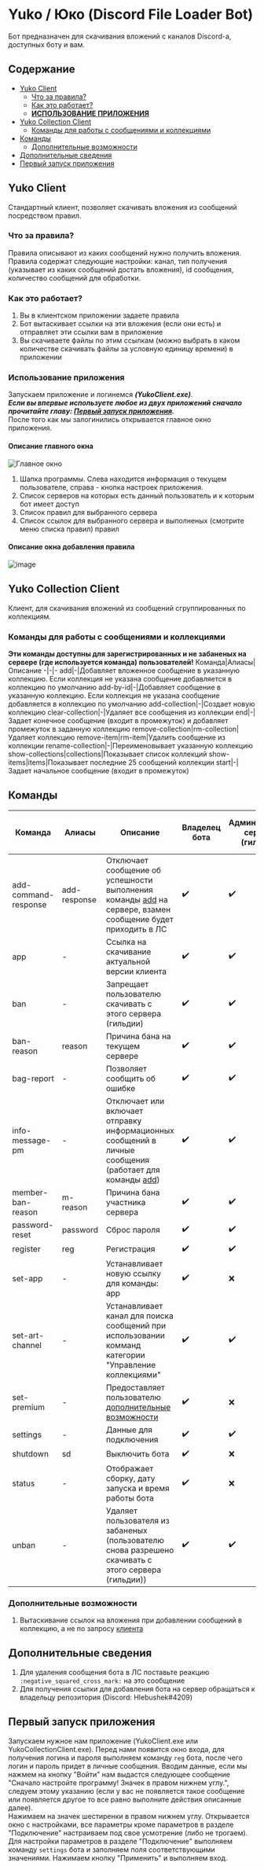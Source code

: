 # Yuko / Юко (Discord File Loader Bot)
Бот предназначен для скачивания вложений с каналов Discord-а, доступных боту и вам.
## Содержание
- [Yuko Client](#yuko-client)
  - [Что за правила?](#что-за-правила)
  - [Как это работает?](#как-это-работает)
  - **[ИСПОЛЬЗОВАНИЕ ПРИЛОЖЕНИЯ](#использование-приложения)**
- [Yuko Collection Client](#yuko-collection-client)
  - [Команды для работы с сообщениями и коллекциями](#команды-для-работы-с-сообщениями-и-коллекциями)
- [Команды](#команды)
  - [Дополнительные возможности](#дополнительные-возможности)
- [Дополнительные сведения](#дополнительные-сведения)
- [Первый запуск приложения](#первый-запуск-приложения)
## Yuko Client
Стандартный клиент, позволяет скачивать вложения из сообщений посредством правил.
### Что за правила?
Правила описывают из каких сообщений нужно получить вложения. Правила содержат следующие настройки: канал, тип получения (указывает из каких сообщений достать вложения), id сообщения, количество сообщений для обработки.
### Как это работает?
1) Вы в клиентском приложении задаете правила
2) Бот вытаскивает ссылки на эти вложения (если они есть) и отправляет эти ссылки вам в приложение
3) Вы скачиваете файлы по этим ссылкам (можно выбрать в каком количестве скачивать файлы за условную единицу времени) в приложении
### Использование приложения
Запускаем приложение и логинемся ***(YukoClient.exe)***.  
***Eсли вы впервые используете любое из двух приложений сначало прочитайте главу: [Первый запуск приложения](#первый-запуск-приложения).***  
После того как мы залогинились открывается главное окно приложения.
#### Описание главного окна
![Главное окно](https://user-images.githubusercontent.com/63193749/206501825-79196e21-033f-445e-9add-2b5ceac05342.png)
1) Шапка программы. Слева находится информация о текущем пользователе, справа - кнопка настроек приложения.
2) Список серверов на которых есть данный пользователь и к которым бот имеет доступ
3) Список правил для выбранного сервера
4) Список ссылок для выбранного сервера и выполненых (смотрите меню списка правил) правил 
#### Описание окна добавления правила
![image](https://user-images.githubusercontent.com/63193749/206503087-5fe3eaaa-b528-4af3-93c7-83fed10d6240.png)
## Yuko Collection Client
Клиент, для скачивания вложений из сообщений сгруппированных по коллекциям.
### Команды для работы с сообщениями и коллекциями
**Эти команды доступны для зарегистрированных и не забаненых на сервере (где используется команда) пользователей!**
Команда|Алиасы|Описание
-|-|-
add|-|Добавляет вложенное сообщение в указанную коллекцию. Если коллекция не указана сообщение добавляется в коллекцию по умолчанию
add-by-id|-|Добавляет сообщение в указанную коллекцию. Если коллекция не указана сообщение добавляется в коллекцию по умолчанию
add-collection|-|Создает новую коллекцию
clear-collection|-|Удаляет все сообщения из коллекции
end|-|Задает конечное сообщение (входит в промежуток) и добавляет промежуток в заданную коллекцию
remove-collection|rm-collection|Удаляет коллекцию
remove-item|rm-item|Удалить сообщение из коллекции
rename-collection|-|Переименовывает указанную коллекцию
show-collections|collections|Показывает список коллекций
show-items|items|Показывает последние 25 сообщений коллекции
start|-|Задает начальное сообщение (входит в промежуток)
## Команды
Команда|Алиасы|Описание|Владелец бота|Aдминистратор</br>сервера</br>(гильдии)|Остальные</br>участники</br>сервера</br>(гильдии)
-|-|-|-|-|-
add-command-response|add-response|Отключает сообщение об успешности выполнения команды [add](#команды-для-работы-с-сообщениями-и-коллекциями) на сервере, взамен сообщение будет приходить в ЛС|:heavy_check_mark:|:heavy_check_mark:|:x:
app|-|Ссылка на скачивание актуальной версии клиента|:heavy_check_mark:|:heavy_check_mark:|:heavy_check_mark:
ban|-|Запрещает пользователю скачивать с этого сервера (гильдии)|:heavy_check_mark:|:heavy_check_mark:|:x:
ban-reason|reason|Причина бана на текущем сервере|:heavy_check_mark:|:heavy_check_mark:|:heavy_check_mark:
bag-report|-|Позволяет сообщить об ошибке|:heavy_check_mark:|:heavy_check_mark:|:heavy_check_mark:
info-message-pm|-|Отключает или включает отправку информационных сообщений в личные сообщения (работает для команды [add](#команды-для-работы-с-сообщениями-и-коллекциями))|:heavy_check_mark:|:heavy_check_mark:|:heavy_check_mark:
member-ban-reason|m-reason|Причина бана участника сервера|:heavy_check_mark:|:heavy_check_mark:|:x:
password-reset|password|Сброс пароля|:heavy_check_mark:|:heavy_check_mark:|:heavy_check_mark:
register|reg|Регистрация|:heavy_check_mark:|:heavy_check_mark:|:heavy_check_mark:
set-app|-|Устанавливает новую ссылку для команды: app|:heavy_check_mark:|:x:|:x:
set-art-channel|-|Устанавливает канал для поиска сообщений при использовании комманд категории "Управление коллекциями"|:heavy_check_mark:|:heavy_check_mark:|:x:
set-premium|-|Предоставляет пользователю [дополнительные возможности](#дополнительные-возможности)|:heavy_check_mark:|:x:|:x:
settings|-|Данные для подключения|:heavy_check_mark:|:heavy_check_mark:|:heavy_check_mark:
shutdown|sd|Выключить бота|:heavy_check_mark:|:x:|:x:
status|-|Отображает сборку, дату запуска и время работы бота|:heavy_check_mark:|:x:|:x:
unban|-|Удаляет пользователя из забаненых (пользователю снова разрешено скачивать с этого сервера (гильдии))|:heavy_check_mark:|:heavy_check_mark:|:x:
### Дополнительные возможности
1) Вытаскивание ссылок на вложения при добавлении сообщений в коллекцию, а не по запросу [клиента](#yuko-collection-client)
## Дополнительные сведения
1) Для удаления сообщения бота в ЛС поставьте реакцию ` :negative_squared_cross_mark: ` на это сообщение
2) Для получения ссылки для добавления бота на сервер обращаться к владельцу репозитория (Discord: Hlebushek#4209)
## Первый запуск приложения
Запускаем нужное нам приложение (YukoClient.exe или YukoCollectionClient.exe). Перед нами появится окно входа, для получения логина и пароля выполняем команду `reg` бота, после чего логин и пароль придет в личные сообщения. Вводим данные, если мы нажмем на кнопку "Войти" нам выдастся следующее сообщение "Cначало настройте программу! Значек в правом нижнем углу.", следуем этому указанию (если у вас не появляется такое сообщение или появляется другое то все равно выполните действия описанные далее).  
Нажимаем на значек шестиренки в правом нижнем углу. Открывается окно с настройками, все параметры кроме параметров в разделе "Подключение" настраиваем под свое усмотрение (либо не трогаем).  
Для настройки параметров в разделе "Подключение" выполняем команду `settings` бота и заполняем поля соответствующими значениями. Нажимаем кнопку "Применить" и выполняем вход.

